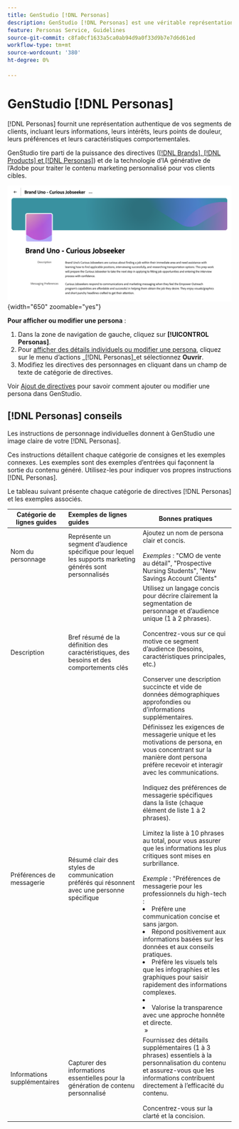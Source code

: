 ```yaml
---
title: GenStudio [!DNL Personas]
description: GenStudio [!DNL Personas] est une véritable représentation de vos segments de clients, qui capture leurs intérêts, leurs points de douleur, leurs préférences et leurs caractéristiques comportementales.
feature: Personas Service, Guidelines
source-git-commit: c8fa0cf1633a5ca0ab94d9a0f33d9b7e7d6d61ed
workflow-type: tm+mt
source-wordcount: '380'
ht-degree: 0%

---
```



# GenStudio [!DNL Personas]

[!DNL Personas] fournit une représentation authentique de vos segments de clients, incluant leurs informations, leurs intérêts, leurs points de douleur, leurs préférences et leurs caractéristiques comportementales.

GenStudio tire parti de la puissance des directives ([[!DNL Brands],  [!DNL Products] et  [!DNL Personas]](overview.md)) et de la technologie d’IA générative de l’Adobe pour traiter le contenu marketing personnalisé pour vos clients cibles. &#x200B;

![[!DNL Personas] directives dans GenStudio](/help/assets/personas-guidelines.png){width="650" zoomable="yes"}

**Pour afficher ou modifier une persona** :

1. Dans la zone de navigation de gauche, cliquez sur **[!UICONTROL Personas]**.
1. Pour [ afficher des détails individuels ou modifier une persona](add-guidelines.md#manage-personas), cliquez sur le menu d’actions _[!DNL Personas]_et sélectionnez **Ouvrir**.
1. Modifiez les directives des personnages en cliquant dans un champ de texte de catégorie de directives.

Voir [Ajout de directives](add-guidelines.md) pour savoir comment ajouter ou modifier une persona dans GenStudio.

## [!DNL Personas] conseils

Les instructions de personnage individuelles donnent à GenStudio une image claire de votre [!DNL Personas].

Ces instructions détaillent chaque catégorie de consignes et les exemples connexes. Les exemples sont des exemples d’entrées qui façonnent la sortie du contenu généré. Utilisez-les pour indiquer vos propres instructions [!DNL Personas].

Le tableau suivant présente chaque catégorie de directives [!DNL Personas] et les exemples associés.

| Catégorie de lignes guides | Exemples de lignes guides | Bonnes pratiques |
| ------------------| :---------- |-------------|
| Nom du personnage | Représente un segment d’audience spécifique pour lequel les supports marketing générés sont personnalisés | Ajoutez un nom de persona clair et concis.<br><br>_Exemples_ : &quot;CMO de vente au détail&quot;, &quot;Prospective Nursing Students&quot;, &quot;New Savings Account Clients&quot; |
| Description | Bref résumé de la définition des caractéristiques, des besoins et des comportements clés | Utilisez un langage concis pour décrire clairement la segmentation de personnage et d’audience unique (1 à 2 phrases).<br><br>Concentrez-vous sur ce qui motive ce segment d’audience (besoins, caractéristiques principales, etc.)<br><br>Conserver une description succincte et vide de données démographiques approfondies ou d’informations supplémentaires. |
| Préférences de messagerie | Résumé clair des styles de communication préférés qui résonnent avec une personne spécifique | Définissez les exigences de messagerie unique et les motivations de persona, en vous concentrant sur la manière dont persona préfère recevoir et interagir avec les communications.<br><br>Indiquez des préférences de messagerie spécifiques dans la liste (chaque élément de liste 1 à 2 phrases).<br><br>Limitez la liste à 10 phrases au total, pour vous assurer que les informations les plus critiques sont mises en surbrillance.<br><br>_Exemple_ : &quot;Préférences de messagerie pour les professionnels du high-tech :<li>Préfère une communication concise et sans jargon.</li><li>Répond positivement aux informations basées sur les données et aux conseils pratiques.</li><li>Préfère les visuels tels que les infographies et les graphiques pour saisir rapidement des informations complexes.<li><li>Valorise la transparence avec une approche honnête et directe.</li> » |
| Informations supplémentaires | Capturer des informations essentielles pour la génération de contenu personnalisé | Fournissez des détails supplémentaires (1 à 3 phrases) essentiels à la personnalisation du contenu et assurez-vous que les informations contribuent directement à l’efficacité du contenu.<br><br>Concentrez-vous sur la clarté et la concision. |
